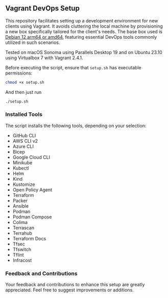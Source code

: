 ## Vagrant DevOps Setup

This repository facilitates setting up a development environment for new clients using Vagrant. It avoids cluttering the local machine by provisioning a new box specifically tailored for the client's needs. The base box used is [Debian 12 arm64 or amd64](https://app.vagrantup.com/gutehall/boxes/debian-12), featuring essential DevOps tools commonly utilized in such scenarios.

Tested on macOS Sonoma using Parallels Desktop 19 and on Ubuntu 23.10 using Virtualbox 7 with Vagrant 2.4.1.

Before executing the script, ensure that `setup.sh` has executable permissions:

```bash
chmod +x setup.sh
```
And then just run

```bash
./setup.sh
```


### Installed Tools
The script installs the following tools, depending on your selection:

* GitHub CLI
* AWS CLI v2
* Azure CLI
* Bicep
* Google Cloud CLI
* Minikube
* Kubectl
* Helm
* Kind
* Kustomize
* Open Policy Agent
* Terraform
* Packer
* Ansible
* Podman
* Podman Compose
* Colima
* Terrascan
* Terrahub
* Terraform Docs
* Tfsec
* Tfswitch
* Tflint
* Infracost

### Feedback and Contributions
Your feedback and contributions to enhance this setup are greatly appreciated. Feel free to suggest improvements or additions.
